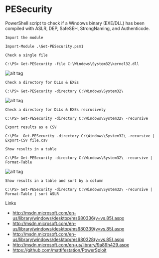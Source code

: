 PESecurity
=========

PowerShell script to check if a Windows binary (EXE/DLL) has been compiled with ASLR, DEP, SafeSEH, StrongNaming, and Authenticode.

```
Import the module

Import-Module .\Get-PESecurity.psm1
```

```
Check a single file

C:\PS> Get-PESecurity -file C:\Windows\System32\kernel32.dll
```
![alt tag](https://blog.netspi.com/wp-content/uploads/2015/04/1430244761-63bc99d7c54f20ad054c16a57024c1f0.jpg)
```
Check a directory for DLLs & EXEs

C:\PS> Get-PESecurity -directory C:\Windows\System32\
```
![alt tag](https://blog.netspi.com/wp-content/uploads/2015/04/1430244799-241f7fa19b34bcdb3133a4544febb15e.jpg)
```
Check a directory for DLLs & EXEs recrusively

C:\PS> Get-PESecurity -directory C:\Windows\System32\ -recursive
```
```
Export results as a CSV

C:\PS>  Get-PESecurity -directory C:\Windows\System32\ -recursive | Export-CSV file.csv
```
```
Show results in a table

C:\PS> Get-PESecurity -directory C:\Windows\System32\ -recursive | Format-Table
```
![alt tag](https://blog.netspi.com/wp-content/uploads/2015/04/1430244822-ab1bfbed9031056d57f07d32955ef5b6.jpg)
```
Show results in a table and sort by a column

C:\PS> Get-PESecurity -directory C:\Windows\System32\ -recursive | Format-Table | sort ASLR
```
Links

* http://msdn.microsoft.com/en-us/library/windows/desktop/ms680336(v=vs.85).aspx
* http://msdn.microsoft.com/en-us/library/windows/desktop/ms680339(v=vs.85).aspx
* http://msdn.microsoft.com/en-us/library/windows/desktop/ms680328(v=vs.85).aspx
* http://msdn.microsoft.com/en-us/library/9a89h429.aspx
* https://github.com/mattifestation/PowerSploit

